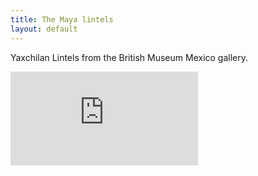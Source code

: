 ```yaml
---
title: The Maya lintels
layout: default
---
```


Yaxchilan Lintels from the British Museum Mexico gallery.

<div class="embed-responsive embed-responsive-4by3">
  <iframe title="A 3D model" class="embed-responsive-item" src="https://sketchfab.com/playlists/embed?collection=7602c8fb15a146dcb66192d4f90c4b87" frameborder="0" allow="autoplay; fullscreen; vr" mozallowfullscreen="true" webkitallowfullscreen="true"></iframe>
</div>
